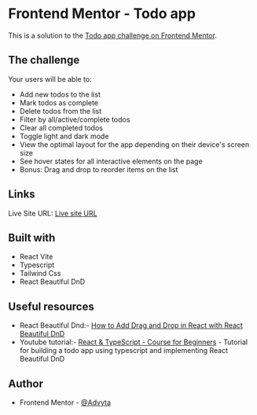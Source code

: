 # Frontend Mentor - Todo app

This is a solution to the [Todo app challenge on Frontend Mentor](https://www.frontendmentor.io/challenges/todo-app-Su1_KokOW). 

## The challenge

Your users will be able to:
- Add new todos to the list
- Mark todos as complete
- Delete todos from the list
- Filter by all/active/complete todos
- Clear all completed todos
- Toggle light and dark mode
- View the optimal layout for the app depending on their device's screen size
- See hover states for all interactive elements on the page
- Bonus: Drag and drop to reorder items on the list

## Links

Live Site URL: [Live site URL](https://advyta.github.io/Todo-Project/)

## Built with

- React Vite
- Typescript
- Tailwind Css
- React Beautiful DnD

## Useful resources

- React Beautiful Dnd:- [How to Add Drag and Drop in React with React Beautiful DnD](https://www.freecodecamp.org/news/how-to-add-drag-and-drop-in-react-with-react-beautiful-dnd/)
- Youtube tutorial:- [React & TypeScript - Course for Beginners](https://youtu.be/FJDVKeh7RJI?si=Pnu77HzsZ1M9rsRd) - Tutorial for building a todo app using typescript and implementing React Beautiful DnD

## Author

- Frontend Mentor - [@Advyta](https://www.frontendmentor.io/profile/Advyta)
